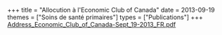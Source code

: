 +++
title = "Allocution à l'Economic Club of Canada"
date = 2013-09-19
themes = ["Soins de santé primaires"]
types = ["Publications"]
+++
[Address_Economic_Club_of_Canada-Sept_19-2013_FR.pdf](/files/Address_Economic_Club_of_Canada-Sept_19-2013_FR.pdf)
